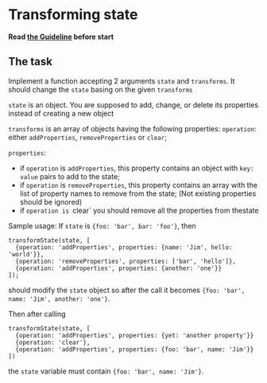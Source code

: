 # Transforming state

**Read [the Guideline](https://github.com/mate-academy/js_task-guideline/blob/master/README.md) before start**

## The task
Implement a function accepting 2 arguments `state` and `transforms`. It should change the `state` basing on the given `transforms`
 
`state` is an object. You are supposed to add, change, or delete its properties instead of creating a new object
 
`transforms` is an array of objects having the following properties: 
`operation`: either `addProperties`, `removeProperties` or `clear`;
 
 `properties`:
 - if `operation` is `addProperties`, this property contains an object with `key: value` pairs to add to the state;
 - if `operation` is `removeProperties`, this property contains an array with the list of property names to remove from the state; (Not existing properties should be ignored)
- if `operation is `clear` you should remove all the properties from thestate
 
Sample usage:
If `state` is `{foo: 'bar', bar: 'foo'}`, then
```
transformState(state, [
  {operation: 'addProperties', properties: {name: 'Jim', hello: 'world'}},
  {operation: 'removeProperties', properties: ['bar', 'hello']},
  {operation: 'addProperties', properties: {another: 'one'}}
]);
```
 
should modify the `state` object so after the call it becomes
`{foo: 'bar', name: 'Jim', another: 'one'}`.
 
Then after calling
```
transformState(state, [
  {operation: 'addProperties', properties: {yet: 'another property'}}
  {operation: 'clear'},
  {operation: 'addProperties', properties: {foo: 'bar', name: 'Jim'}}
])
```
the `state` variable must contain
`{foo: 'bar', name: 'Jim'}`.

